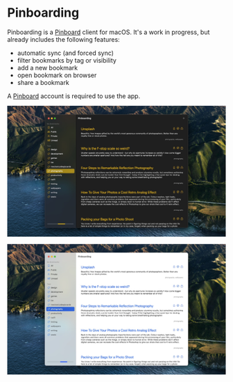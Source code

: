# Pinboarding

Pinboarding is a [Pinboard](https://pinboard.in) client for macOS. It's a work in progress, but already includes the following features:

* automatic sync (and forced sync)
* filter bookmarks by tag or visibility
* add a new bookmark
* open bookmark on browser
* share a bookmark

A [Pinboard](https://pinboard.in) account is required to use the app.

![](Images/dark.jpg)

![](Images/light.jpg)
